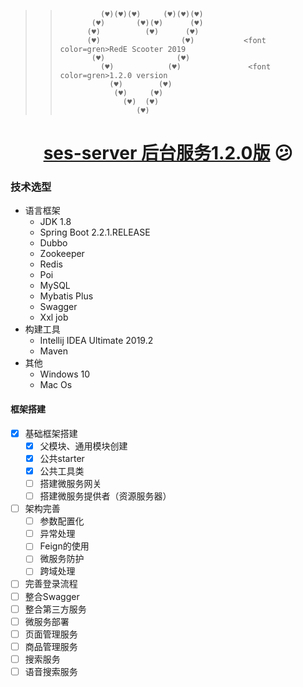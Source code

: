 
>>         
>>              (♥)(♥)(♥)     (♥)(♥)(♥)  
>>            (♥)       (♥)(♥)      (♥)  
>>           (♥)          (♥)      (♥)   
>>           (♥)                  (♥)           <font color=gren>RedE Scooter 2019
>>            (♥)                (♥)     
>>              (♥)            (♥)               <font color=gren>1.2.0 version
>>                (♥)        (♥)         
>>                 (♥)     (♥)           
>>                   (♥)  (♥)            
>>                      (♥)                 
>>                                      
                             
                             
# <div align=center>[ses-server 后台服务1.2.0版](https://gitee.com/rede-group/ses-server) :confused:	
 

### 技术选型

- 语言框架
	- JDK 1.8
	- Spring Boot 2.2.1.RELEASE
	- Dubbo
	- Zookeeper
	- Redis
	- Poi
	- MySQL
	- Mybatis Plus
	- Swagger
	- Xxl job 
- 构建工具
	- Intellij IDEA Ultimate 2019.2
	- Maven
- 其他
	- Windows 10
	- Mac Os

#### 框架搭建

- [x] 基础框架搭建
    - [x] 父模块、通用模块创建
    - [x] 公共starter
    - [x] 公共工具类
    - [ ] 搭建微服务网关
    - [ ] 搭建微服务提供者（资源服务器）
- [ ] 架构完善
    - [ ] 参数配置化
    - [ ] 异常处理
    - [ ] Feign的使用
    - [ ] 微服务防护
    - [ ] 跨域处理
- [ ] 完善登录流程
- [ ] 整合Swagger
- [ ] 整合第三方服务
- [ ] 微服务部署
- [ ] 页面管理服务
- [ ] 商品管理服务
- [ ] 搜索服务
- [ ] 语音搜索服务